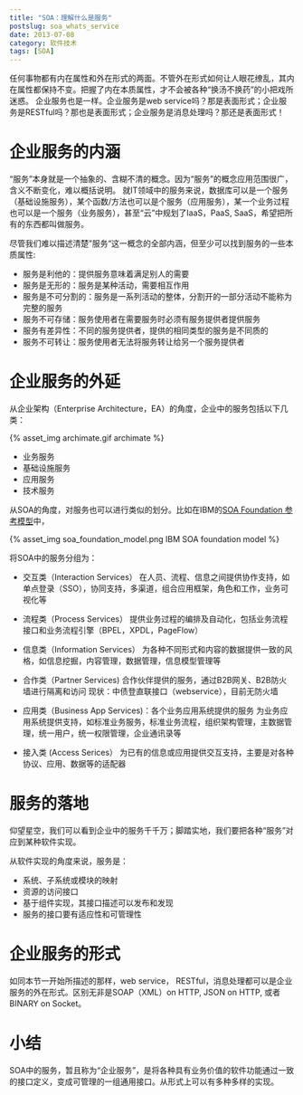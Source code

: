 ```yaml
---
title: "SOA：理解什么是服务"
postslug: soa_whats_service
date: 2013-07-08
category: 软件技术
tags: [SOA]
---
```


任何事物都有内在属性和外在形式的两面。不管外在形式如何让人眼花缭乱，其内在属性都保持不变。把握了内在本质属性，才不会被各种“换汤不换药”的小把戏所迷惑。
企业服务也是一样。企业服务是web service吗？那是表面形式；企业服务是RESTful吗？那也是表面形式；企业服务是消息处理吗？那还是表面形式！

<!-- more -->


# 企业服务的内涵

“服务”本身就是一个抽象的、含糊不清的概念。因为“服务”的概念应用范围很广，含义不断变化，难以概括说明。
就IT领域中的服务来说，数据库可以是一个服务（基础设施服务），某个函数/方法也可以是个服务（应用服务），某一个业务过程也可以是一个服务（业务服务），甚至“云”中规划了IaaS，PaaS, SaaS，希望把所有的东西都叫做服务。

尽管我们难以描述清楚”服务“这一概念的全部内涵，但至少可以找到服务的一些本质属性:

- 服务是利他的：提供服务意味着满足别人的需要
- 服务是无形的：服务是某种活动，需要相互作用
- 服务是不可分割的：服务是一系列活动的整体，分割开的一部分活动不能称为完整的服务
- 服务不可存储：服务使用者在需要服务时必须有服务提供者提供服务
- 服务有差异性：不同的服务提供者，提供的相同类型的服务是不同质的
- 服务不可转让：服务使用者无法将服务转让给另一个服务提供者

# 企业服务的外延

从企业架构（Enterprise Architecture，EA）的角度，企业中的服务包括以下几类：

{% asset_img archimate.gif archimate %}

- 业务服务
- 基础设施服务
- 应用服务
- 技术服务

从SOA的角度，对服务也可以进行类似的划分。比如在IBM的[SOA Foundation 参考模型](http://www.ibm.com/developerworks/cn/webservices/ws-soa-term1/#N100F7)中，

{% asset_img soa_foundation_model.png IBM SOA foundation model %}

将SOA中的服务分组为：

- 交互类（Interaction Services）
  在人员、流程、信息之间提供协作支持，如单点登录（SSO），协同支持，多渠道，组合应用框架，角色和工作，业务可视化等

- 流程类（Process Services）
  提供业务过程的编排及自动化，包括业务流程接口和业务流程引擎（BPEL，XPDL，PageFlow）

- 信息类（Information Services）
  为各种不同形式和内容的数据提供一致的风格，如信息挖掘，内容管理，数据管理，信息模型管理等

- 合作类（Partner Services)
  合作伙伴提供的服务，通过B2B网关、B2B防火墙进行隔离和访问
  现状：中债登直联接口（webservice），目前无防火墙

- 应用类（Business App Services)：各个业务应用系统提供的服务
  为业务应用系统提供支持，如标准业务服务，标准业务流程，组织架构管理，主数据管理，统一用户，统一权限管理，企业通讯录等

- 接入类 (Access Serices）
  为已有的信息或应用提供交互支持，主要是对各种协议、应用、数据等的适配器



# 服务的落地

仰望星空，我们可以看到企业中的服务千千万；脚踏实地，我们要把各种“服务”对应到某种软件实现。

从软件实现的角度来说，服务是：

- 系统、子系统或模块的映射
- 资源的访问接口
- 基于组件实现，其接口描述可以发布和发现
- 服务的接口要有适应性和可管理性

# 企业服务的形式

如同本节一开始所描述的那样，web service， RESTful，消息处理都可以是企业服务的外在形式。区别无非是SOAP（XML）on HTTP, JSON on HTTP, 或者BINARY on Socket。

# 小结

SOA中的服务，暂且称为“企业服务”，是将各种具有业务价值的软件功能通过一致的接口定义，变成可管理的一组通用接口。从形式上可以有多种多样的实现。
